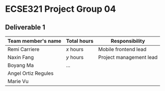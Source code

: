 # ECSE321 Project Group 04

## Deliverable 1

|Team member's name |Total hours|Responsibility          |
|-------------------|-----------|------------------------|
|Remi Carriere      |  _x_ hours|Mobile frontend lead    |
|Naxin Fang         |  _y_ hours|Project management lead |
|Boyang Ma          |...        |                        |
|Angel Ortiz Regules|           |                        |
|Marie Vu           |           |                        |

